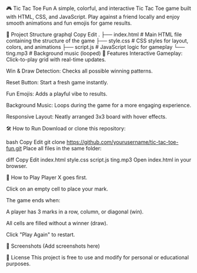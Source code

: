🎮 Tic Tac Toe Fun
A simple, colorful, and interactive Tic Tac Toe game built with HTML, CSS, and JavaScript.
Play against a friend locally and enjoy smooth animations and fun emojis for game results.

📂 Project Structure
graphql
Copy
Edit
.
├── index.html   # Main HTML file containing the structure of the game
├── style.css    # CSS styles for layout, colors, and animations
├── script.js    # JavaScript logic for gameplay
└── ting.mp3     # Background music (looped)
🚀 Features
Interactive Gameplay: Click-to-play grid with real-time updates.

Win & Draw Detection: Checks all possible winning patterns.

Reset Button: Start a fresh game instantly.

Fun Emojis: Adds a playful vibe to results.

Background Music: Loops during the game for a more engaging experience.

Responsive Layout: Neatly arranged 3x3 board with hover effects.

🛠️ How to Run
Download or clone this repository:

bash
Copy
Edit
git clone https://github.com/yourusername/tic-tac-toe-fun.git
Place all files in the same folder:

diff
Copy
Edit
index.html
style.css
script.js
ting.mp3
Open index.html in your browser.

🎯 How to Play
Player X goes first.

Click on an empty cell to place your mark.

The game ends when:

A player has 3 marks in a row, column, or diagonal (win).

All cells are filled without a winner (draw).

Click "Play Again" to restart.

📸 Screenshots
(Add screenshots here)

📄 License
This project is free to use and modify for personal or educational purposes.

